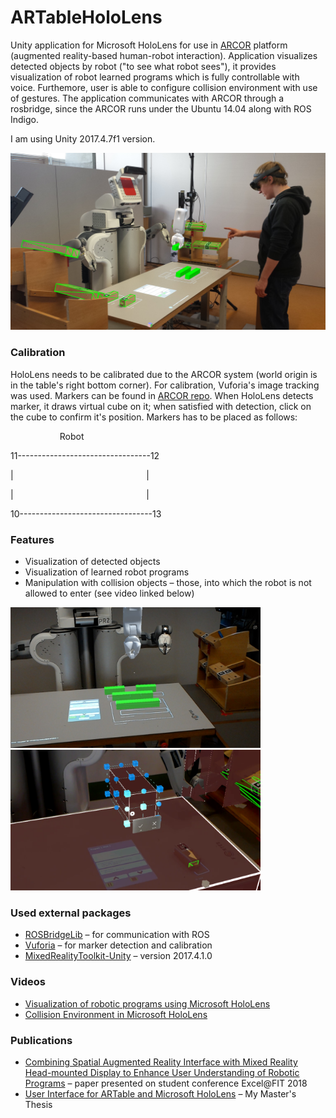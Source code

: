 # ARTableHoloLens

Unity application for Microsoft HoloLens for use in [ARCOR](https://github.com/robofit/arcor) platform (augmented reality-based human-robot interaction). Application visualizes detected objects by robot ("to see what robot sees"), it provides visualization of robot learned programs which is fully controllable with voice. Furthemore, user is able to configure collision environment with use of gestures. The application communicates with ARCOR through a rosbridge, since the ARCOR runs under the Ubuntu 14.04 along with ROS Indigo.

I am using Unity 2017.4.7f1 version.

<img src=/images/artableHoloFinal.jpg />

### Calibration
HoloLens needs to be calibrated due to the ARCOR system (world origin is in the table's right bottom corner). For calibration, Vuforia's image tracking was used. Markers can be found in [ARCOR repo](https://github.com/robofit/arcor/tree/master/art_calibration/markers). When HoloLens detects marker, it draws virtual cube on it; when satisfied with detection, click on the cube to confirm it's position. Markers has to be placed as follows:

&nbsp;&nbsp;&nbsp;&nbsp;&nbsp;&nbsp;&nbsp;&nbsp;&nbsp;&nbsp;&nbsp;&nbsp;&nbsp;&nbsp;&nbsp;&nbsp;&nbsp;&nbsp;&nbsp;&nbsp;Robot

11---------------------------------12

|&nbsp;&nbsp;&nbsp;&nbsp;&nbsp;&nbsp;&nbsp;&nbsp;&nbsp;&nbsp;&nbsp;&nbsp;&nbsp;&nbsp;&nbsp;&nbsp;&nbsp;&nbsp;&nbsp;&nbsp;&nbsp;&nbsp;&nbsp;&nbsp;&nbsp;&nbsp;&nbsp;&nbsp;&nbsp;&nbsp;&nbsp;&nbsp;&nbsp;&nbsp;&nbsp;&nbsp;&nbsp;&nbsp;&nbsp;&nbsp;&nbsp;&nbsp;&nbsp;&nbsp;&nbsp;&nbsp;&nbsp;&nbsp;&nbsp;&nbsp;&nbsp;&nbsp;&nbsp;&nbsp;|

|&nbsp;&nbsp;&nbsp;&nbsp;&nbsp;&nbsp;&nbsp;&nbsp;&nbsp;&nbsp;&nbsp;&nbsp;&nbsp;&nbsp;&nbsp;&nbsp;&nbsp;&nbsp;&nbsp;&nbsp;&nbsp;&nbsp;&nbsp;&nbsp;&nbsp;&nbsp;&nbsp;&nbsp;&nbsp;&nbsp;&nbsp;&nbsp;&nbsp;&nbsp;&nbsp;&nbsp;&nbsp;&nbsp;&nbsp;&nbsp;&nbsp;&nbsp;&nbsp;&nbsp;&nbsp;&nbsp;&nbsp;&nbsp;&nbsp;&nbsp;&nbsp;&nbsp;&nbsp;&nbsp;|

10---------------------------------13

### Features
 - Visualization of detected objects
 - Visualization of learned robot programs
 - Manipulation with collision objects – those, into which the robot is not allowed to enter (see video linked below)

<img src=/images/visualization.jpg width="400" /> <img src=/images/CollisionEnv.png width="400" />

### Used external packages
 - [ROSBridgeLib](https://github.com/MathiasCiarlo/ROSBridgeLib) – for communication with ROS
 - [Vuforia](https://library.vuforia.com/articles/Training/Developing-Vuforia-Apps-for-HoloLens) – for marker detection and calibration
 - [MixedRealityToolkit-Unity](https://github.com/Microsoft/MixedRealityToolkit-Unity) – version 2017.4.1.0

### Videos
 - [Visualization of robotic programs using Microsoft HoloLens](https://youtu.be/awy0nxeU-4w)
 - [Collision Environment in Microsoft HoloLens](https://youtu.be/WURgPFlkluk)

### Publications
 - [Combining Spatial Augmented Reality Interface with Mixed Reality Head-mounted Display to Enhance User Understanding of Robotic Programs](http://excel.fit.vutbr.cz/submissions/2018/044/44.pdf) – paper presented on student conference Excel@FIT 2018
 - [User Interface for ARTable and Microsoft HoloLens](https://www.fit.vutbr.cz/study/DP/DP.php.en?id=20106&file=t) – My Master's Thesis
